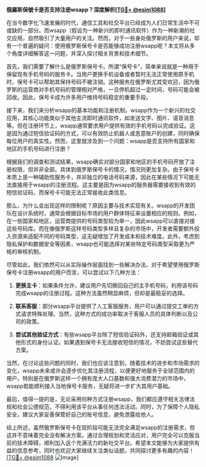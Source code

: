 **俄羅斯保號卡是否支持注册wsapp？深度解析[[TG💪+ @esim1088](https://t.me/s/esim1088)]**

在当今数字化飞速发展的时代，通信工具和社交平台已经成为人们日常生活中不可或缺的一部分。而wsapp（假设为一种新兴的即时通讯软件）作为一种新潮的社交应用，自然吸引了大量用户的关注。然而，对于一些身处俄罗斯的用户来说，却有一个普遍的疑问：使用俄罗斯保号卡是否能够成功注册wsapp呢？本文将从多个角度详细解答这一问题，并深入探讨相关背景和技术细节。

首先，我们需要了解什么是俄罗斯保号卡。所谓“保号卡”，简单来说就是一种用于保留现有手机号码的服务卡。当用户更换手机设备或者暂时无法正常使用原手机时，保号卡可以帮助其保持号码不被注销。这种服务在俄罗斯尤其受欢迎，因为俄罗斯的运营商对手机号码的管理相对严格，一旦停机超过一定时间，号码可能会被回收。因此，保号卡成为许多用户维持号码稳定的重要手段。

接下来，我们来分析wsapp的基本功能和注册机制。wsapp作为一个新兴的社交应用，其核心功能类似于其他主流即时通讯软件，如发送文字、图片、语音消息等。但在注册环节上，wsapp通常要求用户提供有效的手机号码以完成验证。这是因为通过短信验证码的方式，可以有效防止机器人或恶意账户的创建，同时确保每位用户的真实性。然而，这里就涉及到一个问题：wsapp是否支持所有国家和地区的手机号码进行注册？

根据我们的调查和测试结果，wsapp确实对部分国家和地区的手机号码开放了注册权限，但并非全部。具体到俄罗斯保号卡的情况，情况则更加复杂。由于保号卡本质上是一种辅助性服务卡，并非独立的电话号码来源，因此在某些情况下可能无法直接用于wsapp的注册流程。这主要是因为wsapp的服务器需要接收到有效的短信验证码，而保号卡可能无法正常接收此类信息。

那么，为什么会出现这样的限制呢？原因主要与技术实现有关。wsapp的开发团队在设计系统时，通常会根据目标市场的用户群体特征来设置相应的规则。例如，在一些国家和地区，运营商提供的号码类型较为单一，因此wsapp可以直接对接这些号码库。而在像俄罗斯这样号码类型多样且复杂的市场中，开发者需要额外投入资源来适配不同的号码类型，这无疑增加了开发成本和技术难度。此外，考虑到隐私保护和数据安全等因素，wsapp也可能选择对某些特定号码类型采取更为严格的审核机制。

尽管如此，我们依然可以从实际操作层面找到一些解决办法。对于希望使用俄罗斯保号卡注册wsapp的用户而言，可以尝试以下几种方法：

1. **更换主卡**：如果条件允许，建议用户先切换回自己的主手机号码，利用该号码完成wsapp的注册过程。这种方法虽然稍显麻烦，但却是最稳妥的选择。
   
2. **联系客服**：部分wsapp平台提供了人工客服服务，用户可以通过提交工单的方式请求特殊处理。当然，这种方式的成功率取决于客服人员的具体判断以及公司的政策。

3. **尝试其他验证方式**：有些wsapp平台除了短信验证码外，还支持邮箱验证或其他形式的身份认证。如果遇到保号卡无法接收短信的情况，不妨尝试这些替代方案。

当然，在讨论这些问题的同时，我们也应该注意到，随着技术的进步和市场需求的变化，wsapp未来或许会逐步优化其注册流程，以便更好地服务于全球范围内的用户。特别是在俄罗斯这样一个拥有庞大人口基数和强大消费潜力的市场中，wsapp若能顺利接入当地保号卡服务，无疑将进一步扩大其用户基础。

最后，值得一提的是，无论采用何种方式注册wsapp，我们都应遵守相关法律法规和社会公德规范，不得利用该平台从事任何违法活动。同时，为了保障个人隐私安全，建议大家妥善保管好自己的账号信息，避免泄露给他人。

综上所述，虽然俄罗斯保号卡在现阶段可能无法完全满足wsapp的注册需求，但这并不意味着完全没有解决方案。通过合理规划和灵活应对，用户完全可以克服当前的技术障碍，顺利加入这个充满活力的新社交平台。希望本文能够为大家提供有益的信息参考，同时也欢迎大家继续关注类似话题，共同探讨更多有趣的内容！[[TG💪+ @esim1088](https://t.me/s/esim1088) ![Image](https://i.postimg.cc/4NQfJmqS/Snipaste-2025-05-13-00-14-12.png)]